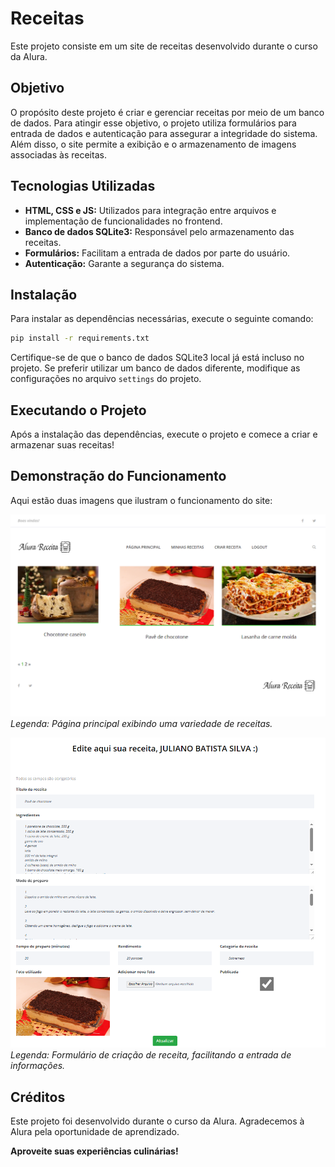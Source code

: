 # Receitas

Este projeto consiste em um site de receitas desenvolvido durante o curso da Alura.

## Objetivo
O propósito deste projeto é criar e gerenciar receitas por meio de um banco de dados. Para atingir esse objetivo, o projeto utiliza formulários para entrada de dados e autenticação para assegurar a integridade do sistema. Além disso, o site permite a exibição e o armazenamento de imagens associadas às receitas.

## Tecnologias Utilizadas
- **HTML, CSS e JS:** Utilizados para integração entre arquivos e implementação de funcionalidades no frontend.
- **Banco de dados SQLite3:** Responsável pelo armazenamento das receitas.
- **Formulários:** Facilitam a entrada de dados por parte do usuário.
- **Autenticação:** Garante a segurança do sistema.

## Instalação
Para instalar as dependências necessárias, execute o seguinte comando:

```bash
pip install -r requirements.txt
```

Certifique-se de que o banco de dados SQLite3 local já está incluso no projeto. Se preferir utilizar um banco de dados diferente, modifique as configurações no arquivo `settings` do projeto.

## Executando o Projeto
Após a instalação das dependências, execute o projeto e comece a criar e armazenar suas receitas!

## Demonstração do Funcionamento
Aqui estão duas imagens que ilustram o funcionamento do site:

![Página Principal](./media/img-readme/inicial.png)
*Legenda: Página principal exibindo uma variedade de receitas.*

![Formulário de Receita](./media/img-readme/form.png)
*Legenda: Formulário de criação de receita, facilitando a entrada de informações.*

## Créditos
Este projeto foi desenvolvido durante o curso da Alura. Agradecemos à Alura pela oportunidade de aprendizado.

**Aproveite suas experiências culinárias!**